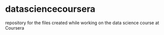 # datasciencecoursera
repository for the files created while working on the data science course at Coursera
